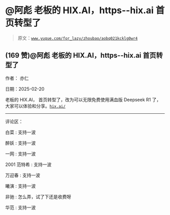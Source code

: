 # @阿彪 老板的 HIX.AI，https--hix.ai 首页转型了

> 原文：[`www.yuque.com/for_lazy/zhoubao/aobq021kcklg0wr4`](https://www.yuque.com/for_lazy/zhoubao/aobq021kcklg0wr4)

## (169 赞)@阿彪 老板的 HIX.AI，https--hix.ai 首页转型了

作者： 亦仁

日期：2025-02-20

老板的 HIX.AI， 首页转型了，改为可以无限免费使用满血版 Deepseek R1
了，大家可以体验和分享。[`hix.ai/`](https://hix.ai/)

* * *

评论区：

白菜 : 支持一波

醉妖 : 支持一波

一网 : 支持一波

2001 范特希 : 支持一波

万迎春 : 支持一波

曦演 : 支持一波

非驰 : 怎么弄，试了下还是收费呀

华范 : 支持一波